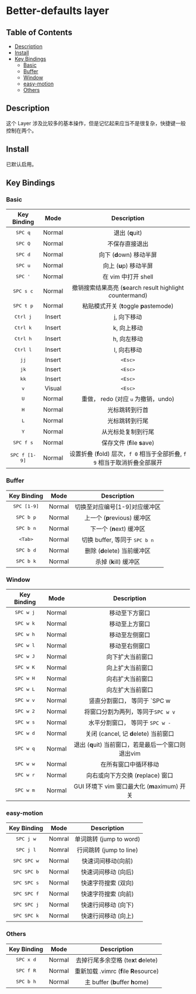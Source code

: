 # Better-defaults layer

## Table of Contents

<!-- vim-markdown-toc GFM -->
* [Description](#description)
* [Install](#install)
* [Key Bindings](#key-bindings)
    * [Basic](#basic)
    * [Buffer](#buffer)
    * [Window](#window)
    * [easy-motion](#easy-motion)
    * [Others](#others)

<!-- vim-markdown-toc -->

## Description

这个 Layer 涉及比较多的基本操作，但是记忆起来应当不是很复杂，快捷键一般控制在两个。

## Install

已默认启用。

## Key Bindings

### Basic

Key Binding            | Mode   | Description
:---:                  | :---:  | :---:
<kbd>SPC q</kbd>       | Normal | 退出 (**q**uit)
<kbd>SPC Q</kbd>       | Normal | 不保存直接退出
<kbd>SPC d</kbd>       | Normal | 向下 (**d**own) 移动半屏
<kbd>SPC u</kbd>       | Normal | 向上 (**u**p) 移动半屏
<kbd>SPC '</kbd>       | Normal | 在 vim 中打开 shell
<kbd>SPC s c</kbd>     | Normal | 撤销搜索结果高亮 (**s**earch result highlight *c*ountermand)
<kbd>SPC t p</kbd>     | Normal | 粘贴模式开关 (**t**oggle **p**astemode)
<kbd>Ctrl j</kbd>      | Insert | j, 向下移动
<kbd>Ctrl k</kbd>      | Insert | k, 向上移动
<kbd>Ctrl h</kbd>      | Insert | h, 向左移动
<kbd>Ctrl l</kbd>      | Insert | l, 向右移动
<kbd>jj</kbd>          | Insert | <kbd>\<Esc></kbd>
<kbd>jk</kbd>          | Insert | <kbd>\<Esc></kbd>
<kbd>kk</kbd>          | Insert | <kbd>\<Esc></kbd>
<kbd>v</kbd>           | Visual | <kbd>\<Esc></kbd>
<kbd>U</kbd>           | Normal | 重做， redo (对应 <kbd>u</kbd> 为撤销，undo)
<kbd>H</kbd>           | Normal | 光标跳转到行首
<kbd>L</kbd>           | Normal | 光标跳转到行尾
<kbd>Y</kbd>           | Normal | 从光标处复制到行尾
<kbd>SPC f s</kbd>     | Normal | 保存文件 (**f**ile **s**ave)
<kbd>SPC f [1-9]</kbd> | Normal | 设置折叠 (**f**old) 层次，`f 0` 相当于全部折叠, `f 9` 相当于取消折叠全部展开

### Buffer

Key Binding          | Mode   | Description
:---:                | :---:  | :---:
<kbd>SPC [1-9]</kbd> | Normal | 切换至对应编号[1-9]对应缓冲区
<kbd>SPC b p</kbd>   | Normal | 上一个 (**p**revious) 缓冲区
<kbd>SPC b n</kbd>   | Normal | 下一个 (**n**ext) 缓冲区
<kbd>\<Tab></kbd>    | Normal | 切换 buffer, 等同于 <kbd>SPC b n</kbd>
<kbd>SPC b d</kbd>   | Normal | 删除 (**d**elete) 当前缓冲区
<kbd>SPC b k</kbd>   | Normal | 杀掉 (**k**ill) 缓冲区

### Window

Key Binding        | Mode   | Description
:---:              | :---:  | :---:
<kbd>SPC w j</kbd> | Normal | 移动至下方窗口
<kbd>SPC w k</kbd> | Normal | 移动至上方窗口
<kbd>SPC w h</kbd> | Normal | 移动至左侧窗口
<kbd>SPC w l</kbd> | Normal | 移动至右侧窗口
<kbd>SPC w J</kbd> | Normal | 向下扩大当前窗口
<kbd>SPC w K</kbd> | Normal | 向上扩大当前窗口
<kbd>SPC w H</kbd> | Normal | 向右扩大当前窗口
<kbd>SPC w L</kbd> | Normal | 向左扩大当前窗口
<kbd>SPC w v</kbd> | Normal | 竖直分割窗口， 等同于 `SPC w |`
<kbd>SPC w 2</kbd> | Normal | 将窗口分割为两列，等同于`SPC w v`
<kbd>SPC w s</kbd> | Normal | 水平分割窗口， 等同于 `SPC w -`
<kbd>SPC w d</kbd> | Normal | 关闭 (cancel, 记 **d**elete) 当前窗口
<kbd>SPC w q</kbd> | Normal | 退出 (**q**uit) 当前窗口，若是最后一个窗口则退出vim
<kbd>SPC w w</kbd> | Normal | 在所有窗口中循环移动
<kbd>SPC w r</kbd> | Normal | 向右或向下方交换 (**r**eplace) 窗口
<kbd>SPC w m</kbd> | Normal | GUI 环境下 vim 窗口最大化 (**m**aximum) 开关

### easy-motion

Key Binding          | Mode   | Description
:---:                | :---:  | :---:
<kbd>SPC j w         | Nomral | 单词跳转 (jump to word)
<kbd>SPC j l         | Nomral | 行间跳转 (jump to line)
<kbd>SPC SPC w</kbd> | Normal | 快速词间移动(向前)
<kbd>SPC SPC b</kbd> | Normal | 快速词间移动 (向后)
<kbd>SPC SPC s</kbd> | Normal | 快速字符搜索 (双向)
<kbd>SPC SPC f</kbd> | Normal | 快速字符搜索 (向前)
<kbd>SPC SPC j</kbd> | Normal | 快速行间移动 (向下)
<kbd>SPC SPC k</kbd> | Normal | 快速行间移动 (向上)

### Others

Key Binding          | Mode   | Description
:---:                | :---:  | :---:
<kbd>SPC x d</kbd>   | Normal | 去掉行尾多余空格 (te**x**t **d**elete)
<kbd>SPC f R</kbd>   | Normal | 重新加载 .vimrc (**f**ile **R**esource)
<kbd>SPC b h</kbd>   | Normal | 主 buffer (**b**uffer **h**ome)
